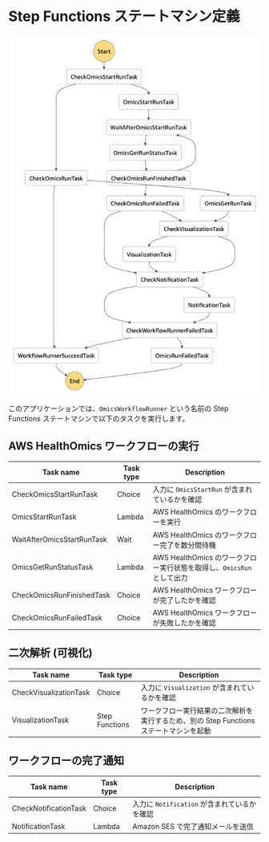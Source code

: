 # Step Functions ステートマシン定義

![ステートマシン定義](imgs/stepfunctions.png)

このアプリケーションでは、`OmicsWorkflowRunner` という名前の Step Functions ステートマシンで以下のタスクを実行します。

## AWS HealthOmics ワークフローの実行

| Task name                  | Task type | Description |
| -------------------------- | --------- | ----------- |
| CheckOmicsStartRunTask     | Choice    | 入力に `OmicsStartRun` が含まれているかを確認 |
| OmicsStartRunTask          | Lambda    | AWS HealthOmics のワークフローを実行 |
| WaitAfterOmicsStartRunTask | Wait      | AWS HealthOmics のワークフロー完了を数分間待機 |
| OmicsGetRunStatusTask      | Lambda    | AWS HealthOmics のワークフロー実行状態を取得し、`OmicsRun` として出力 |
| CheckOmicsRunFinishedTask  | Choice    | AWS HealthOmics ワークフローが完了したかを確認 |
| CheckOmicsRunFailedTask    | Choice    | AWS HealthOmics ワークフローが失敗したかを確認 |

## 二次解析 (可視化)

| Task name              | Task type      | Description |
| ---------------------- | -------------- | ----------- |
| CheckVisualizationTask | Choice         | 入力に `Visualization` が含まれているかを確認 |
| VisualizationTask      | Step Functions | ワークフロー実行結果の二次解析を実行するため、別の Step Functions ステートマシンを起動 |

## ワークフローの完了通知

| Task name             | Task type | Description |
| --------------------- | --------- | ----------- |
| CheckNotificationTask | Choice    | 入力に `Notification` が含まれているかを確認 |
| NotificationTask      | Lambda    | Amazon SES で完了通知メールを送信 |
